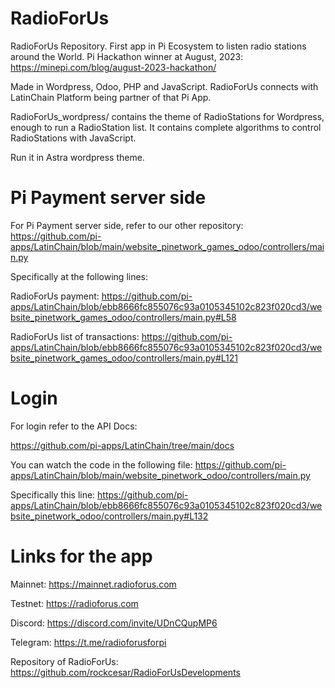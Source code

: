 # RadioForUs
RadioForUs Repository. First app in Pi Ecosystem to listen radio stations around the World. Pi Hackathon winner at August, 2023:
https://minepi.com/blog/august-2023-hackathon/

Made in Wordpress, Odoo, PHP and JavaScript. RadioForUs connects with LatinChain Platform being partner of that Pi App.

RadioForUs_wordpress/ contains the theme of RadioStations for Wordpress, enough to run a RadioStation list. It contains complete algorithms to control RadioStations with JavaScript.

Run it in Astra wordpress theme.

# Pi Payment server side

For Pi Payment server side, refer to our other repository:
https://github.com/pi-apps/LatinChain/blob/main/website_pinetwork_games_odoo/controllers/main.py

Specifically at the following lines:

RadioForUs payment: https://github.com/pi-apps/LatinChain/blob/ebb8666fc855076c93a0105345102c823f020cd3/website_pinetwork_games_odoo/controllers/main.py#L58

RadioForUs list of transactions: https://github.com/pi-apps/LatinChain/blob/ebb8666fc855076c93a0105345102c823f020cd3/website_pinetwork_games_odoo/controllers/main.py#L121

# Login

For login refer to the API Docs:

https://github.com/pi-apps/LatinChain/tree/main/docs

You can watch the code in the following file: https://github.com/pi-apps/LatinChain/blob/main/website_pinetwork_odoo/controllers/main.py

Specifically this line:
https://github.com/pi-apps/LatinChain/blob/ebb8666fc855076c93a0105345102c823f020cd3/website_pinetwork_odoo/controllers/main.py#L132

# Links for the app

Mainnet:
https://mainnet.radioforus.com

Testnet:
https://radioforus.com

Discord:
https://discord.com/invite/UDnCQupMP6

Telegram:
https://t.me/radioforusforpi

Repository of RadioForUs:
https://github.com/rockcesar/RadioForUsDevelopments
